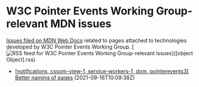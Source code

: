 # W3C Pointer Events Working Group-relevant MDN issues

[Issues filed on MDN Web Docs](https://github.com/mdn/content/issues) related to pages attached to technologies developed by W3C Pointer Events Working Group. [![RSS feed for W3C Pointer Events Working Group-relevant issues](https://www.w3.org/QA/2007/04/feed_icon)]([object Object].rss)

* [\[notifications, cssom-view-1, service-workers-1, dom, pointerevents3\] Better naming of pages](https://github.com/mdn/content/issues/8977) (2021-09-16T10:09:38Z)
  

